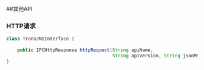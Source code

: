 ##其他API
### HTTP请求

```java
class TransJNIInterface {
    
    public IPCHttpResponse httpRequest(String apiName,
                                       String apiVersion, String jsonMsg)
}
```